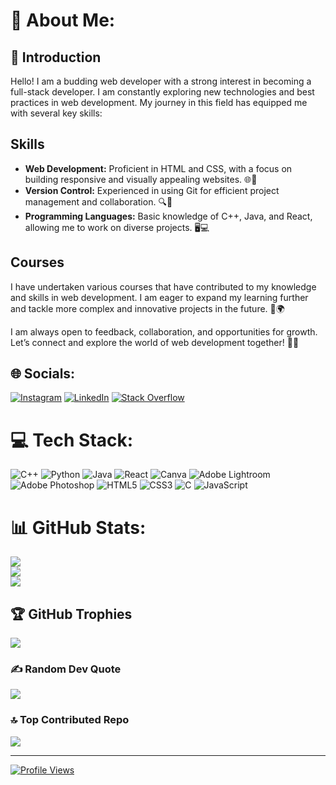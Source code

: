 

# 💫 About Me:
## 👋 Introduction

Hello! I am a budding web developer with a strong interest in becoming a full-stack developer. I am constantly exploring new technologies and best practices in web development. My journey in this field has equipped me with several key skills:

## Skills
- **Web Development:** Proficient in HTML and CSS, with a focus on building responsive and visually appealing websites. 🌐🎨
- **Version Control:** Experienced in using Git for efficient project management and collaboration. 🔍🌳
- **Programming Languages:** Basic knowledge of C++, Java, and React, allowing me to work on diverse projects. 🖥️💻

## Courses
I have undertaken various courses that have contributed to my knowledge and skills in web development. I am eager to expand my learning further and tackle more complex and innovative projects in the future. 🌟🌍

I am always open to feedback, collaboration, and opportunities for growth. Let’s connect and explore the world of web development together! 🤝🚀


## 🌐 Socials:
[![Instagram](https://img.shields.io/badge/Instagram-%23E4405F.svg?logo=Instagram&logoColor=white)](https://instagram.com/m.hadi1o91) [![LinkedIn](https://img.shields.io/badge/LinkedIn-%230077B5.svg?logo=linkedin&logoColor=white)](https://linkedin.com/in/https://www.linkedin.com/in/muhammad-hadi-0a6144290/) [![Stack Overflow](https://img.shields.io/badge/-Stackoverflow-FE7A16?logo=stack-overflow&logoColor=white)](https://stackoverflow.com/users/https://stackoverflow.com/users/25361232/muhammad-hadi) 

# 💻 Tech Stack:
![C++](https://img.shields.io/badge/c++-%2300599C.svg?style=for-the-badge&logo=c%2B%2B&logoColor=white) ![Python](https://img.shields.io/badge/python-3670A0?style=for-the-badge&logo=python&logoColor=ffdd54) ![Java](https://img.shields.io/badge/java-%23ED8B00.svg?style=for-the-badge&logo=openjdk&logoColor=white) ![React](https://img.shields.io/badge/react-%2320232a.svg?style=for-the-badge&logo=react&logoColor=%2361DAFB) ![Canva](https://img.shields.io/badge/Canva-%2300C4CC.svg?style=for-the-badge&logo=Canva&logoColor=white) ![Adobe Lightroom](https://img.shields.io/badge/Adobe%20Lightroom-31A8FF.svg?style=for-the-badge&logo=Adobe%20Lightroom&logoColor=white) ![Adobe Photoshop](https://img.shields.io/badge/adobe%20photoshop-%2331A8FF.svg?style=for-the-badge&logo=adobe%20photoshop&logoColor=white) ![HTML5](https://img.shields.io/badge/html5-%23E34F26.svg?style=for-the-badge&logo=html5&logoColor=white) ![CSS3](https://img.shields.io/badge/css3-%231572B6.svg?style=for-the-badge&logo=css3&logoColor=white) ![C](https://img.shields.io/badge/c-%2300599C.svg?style=for-the-badge&logo=c&logoColor=white) ![JavaScript](https://img.shields.io/badge/javascript-%23323330.svg?style=for-the-badge&logo=javascript&logoColor=%23F7DF1E)
# 📊 GitHub Stats:
![](https://github-readme-stats.vercel.app/api?username=mhadi1091&theme=dark&hide_border=false&include_all_commits=true&count_private=true)<br/>
![](https://github-readme-streak-stats.herokuapp.com/?user=mhadi1091&theme=dark&hide_border=false)<br/>
![](https://github-readme-stats.vercel.app/api/top-langs/?username=mhadi1091&theme=dark&hide_border=false&include_all_commits=true&count_private=true&layout=compact)

## 🏆 GitHub Trophies
![](https://github-profile-trophy.vercel.app/?username=mhadi1091&theme=radical&no-frame=false&no-bg=false&margin-w=4)

### ✍️ Random Dev Quote
![](https://quotes-github-readme.vercel.app/api?type=vetical&theme=radical)

### 🔝 Top Contributed Repo
![](https://github-contributor-stats.vercel.app/api?username=mhadi1091&limit=5&theme=dark&combine_all_yearly_contributions=true)

---
[![Profile Views](https://visitcount.itsvg.in/api?id=mhadi1091&label=Profile%20Views&pretty=true)](https://visitcount.itsvg.in)
<!-- Proudly created with GPRM ( https://gprm.itsvg.in ) -->
